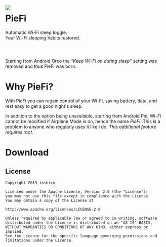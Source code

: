 
<p><img align="left" src="https://i.postimg.cc/7Y6xjw79/ic-launcher-round.png" > <h1>PieFi</h1>Automatic Wi-Fi sleep toggle.<br>Your Wi-Fi sleeping habits restored.<br><br></p>

#
<div style="text-align: left">Starting from Android Oreo the <i>"Keep Wi-Fi on during sleep"</i> setting was removed and thus PieFi was born.</div>



# Why PieFi?

With PieFi you can regain control of your Wi-Fi, saving battery, data. and rest easy to get a good night's sleep.

In addition to the option being unavailable, starting from Android Pie, Wi-Fi cannot be modified if Airplane Mode is on, hence the name _PieFi._ This is a problem to anyone who regularly uses it like I do.
*This additional feature requires root.*

# Download

License
-------

    Copyright 2019 inshiro

    Licensed under the Apache License, Version 2.0 (the "License");
    you may not use this file except in compliance with the License.
    You may obtain a copy of the License at

    http://www.apache.org/licenses/LICENSE-2.0

    Unless required by applicable law or agreed to in writing, software
    distributed under the License is distributed on an "AS IS" BASIS,
    WITHOUT WARRANTIES OR CONDITIONS OF ANY KIND, either express or implied.
    See the License for the specific language governing permissions and
    limitations under the License.
